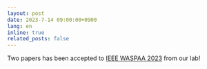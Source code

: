 ```yaml
---
layout: post
date: 2023-7-14 09:00:00+0900
lang: en
inline: true
related_posts: false
---
```


Two papers has been accepted to [IEEE WASPAA 2023](https://waspaa.com/) from our lab!